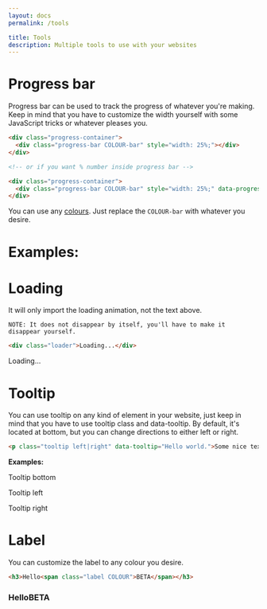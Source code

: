 ```yaml
---
layout: docs
permalink: /tools

title: Tools
description: Multiple tools to use with your websites
---
```

# Progress bar
Progress bar can be used to track the progress of whatever you're making.
Keep in mind that you have to customize the width yourself with some JavaScript tricks or whatever pleases you.
```html
<div class="progress-container">
  <div class="progress-bar COLOUR-bar" style="width: 25%;"></div>
</div>

<!-- or if you want % number inside progress bar -->

<div class="progress-container">
  <div class="progress-bar COLOUR-bar" style="width: 25%;" data-progress="25%"></div>
</div>
```

You can use any [colours](/colours). Just replace the `COLOUR-bar` with whatever you desire.

# Examples:
<style>.progress-container { margin-bottom: .75em; }</style>

<div class="progress-container">
  <div class="progress-bar sun-flower-bar" style="width: 0%;"></div>
</div>

<div class="progress-container">
  <div class="progress-bar sun-flower-bar" style="width: 25%;"></div>
</div>

<div class="progress-container">
  <div class="progress-bar sun-flower-bar" style="width: 50%;"></div>
</div>

<div class="progress-container">
  <div class="progress-bar sun-flower-bar" style="width: 75%;"></div>
</div>

<div class="progress-container">
  <div class="progress-bar sun-flower-bar" style="width: 100%;"></div>
</div>

<div class="progress-container">
  <div class="progress-bar sun-flower-bar black-text" style="width: 60%;" data-progress="60%"></div>
</div>

# Loading
It will only import the loading animation, not the text above.

`NOTE: It does not disappear by itself, you'll have to make it disappear yourself.`

```html
<div class="loader">Loading...</div>
```

<div class="loader">Loading...</div>

# Tooltip
You can use tooltip on any kind of element in your website, just keep in mind that you have to use tooltip class and data-tooltip.
By default, it's located at bottom, but you can change directions to either left or right.
```html
<p class="tooltip left|right" data-tooltip="Hello world.">Some nice text</p>
```
**Examples:**
<div class="flex-grid center-text">
  <div class="col-xs"><p class="primary tooltip" data-tooltip="Hello world.">Tooltip bottom</p></div>
  <div class="col-xs"><p class="primary tooltip left" data-tooltip="Hello world.">Tooltip left</p></div>
  <div class="col-xs"><p class="primary tooltip right" data-tooltip="Hello world.">Tooltip right</p></div>
</div>

# Label
You can customize the label to any colour you desire.
```html
<h3>Hello<span class="label COLOUR">BETA</span></h3>
```
<h3>Hello<span class="label sun-flower black-text">BETA</span></h3>
